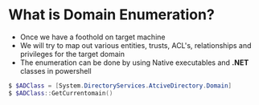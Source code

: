 # **What is Domain Enumeration?**

- Once we have a foothold on target machine
- We will try to map out various entities, trusts, ACL's, relationships and privileges for the target domain
- The enumeration can be done by using Native executables and **.NET** classes in powershell

```powershell
$ $ADClass = [System.DirectoryServices.AtciveDirectory.Domain]
$ $ADClass::GetCurrentomain()
```



